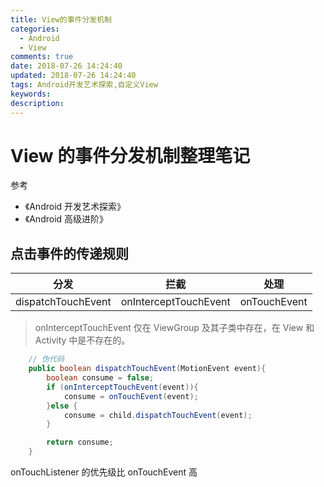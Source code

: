 ```yaml
---
title: View的事件分发机制
categories:
  - Android
  - View
comments: true
date: 2018-07-26 14:24:40
updated: 2018-07-26 14:24:40
tags: Android开发艺术探索,自定义View
keywords:
description:
---
```


# View 的事件分发机制整理笔记

参考
- 《Android 开发艺术探索》
- 《Android 高级进阶》

<!-- more -->

## 点击事件的传递规则

| 分发 | 拦截 | 处理 |
| ------ | ------ | ------ |
| dispatchTouchEvent | onInterceptTouchEvent | onTouchEvent |

> onInterceptTouchEvent 仅在 ViewGroup 及其子类中存在，在 View 和 Activity 中是不存在的。

```java
    // 伪代码
    public boolean dispatchTouchEvent(MotionEvent event){
        boolean consume = false;
        if (onInterceptTouchEvent(event)){
            consume = onTouchEvent(event);
        }else {
            consume = child.dispatchTouchEvent(event);
        }

        return consume;
    }
```

onTouchListener 的优先级比 onTouchEvent 高